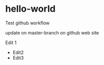 # hello-world
Test github workflow

update on master-branch on github web site

Edit 1

* Edit2
* Edit3
